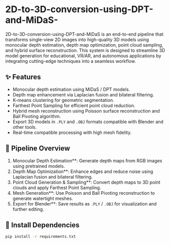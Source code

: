 # 2D-to-3D-conversion-using-DPT-and-MiDaS-

2D-to-3D-conversion-using-DPT-and-MiDaS is an end-to-end pipeline that transforms single-view 2D images into high-quality 3D models using monocular depth estimation, depth map optimization, point cloud sampling, and hybrid surface reconstruction. This system is designed to streamline 3D model generation for educational, VR/AR, and autonomous applications by integrating cutting-edge techniques into a seamless workflow.

## ✨ Features

- Monocular depth estimation using MiDaS / DPT models.
- Depth map enhancement via Laplacian fusion and bilateral filtering.
- K-means clustering for geometric segmentation.
- Farthest Point Sampling for efficient point cloud reduction.
- Hybrid mesh reconstruction using Poisson surface reconstruction and Ball Pivoting algorithm.
- Export 3D models in `.PLY` and `.OBJ` formats compatible with Blender and other tools.
- Real-time compatible processing with high mesh fidelity.

## 📌 Pipeline Overview

1. Monocular Depth Estimation**: Generate depth maps from RGB images using pretrained models.
2. Depth Map Optimization**: Enhance edges and reduce noise using Laplacian fusion and bilateral filtering.
3. Point Cloud Generation & Sampling**: Convert depth maps to 3D point clouds and apply Farthest Point Sampling.
4. Mesh Generation**: Use Poisson and Ball Pivoting reconstruction to generate watertight meshes.
5. Export for Blender**: Save results as `.PLY` / `.OBJ` for visualization and further editing.


## 🔧 Install Dependencies

```bash
pip install -r requirements.txt




